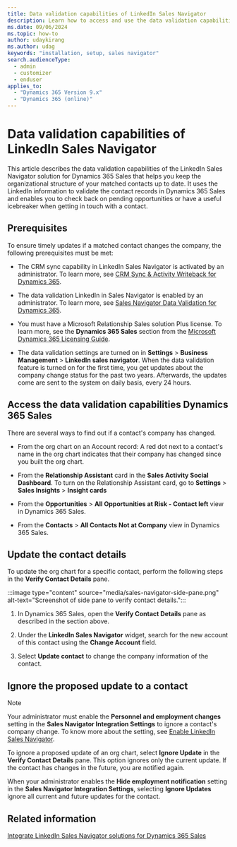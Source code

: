 ```yaml
---
title: Data validation capabilities of LinkedIn Sales Navigator
description: Learn how to access and use the data validation capabilities of LinkedIn Sales Navigator. The solution uses LinkedIn information to validate contact records.
ms.date: 09/06/2024
ms.topic: how-to
author: udaykirang
ms.author: udag
keywords: "installation, setup, sales navigator"
search.audienceType: 
  - admin
  - customizer
  - enduser
applies_to: 
  - "Dynamics 365 Version 9.x"
  - "Dynamics 365 (online)"
---
```


# Data validation capabilities of LinkedIn Sales Navigator

This article describes the data validation capabilities of the LinkedIn Sales Navigator solution for Dynamics 365 Sales that helps you keep the organizational structure of your matched contacts up to date. It uses the LinkedIn information to validate the contact records in Dynamics 365 Sales and enables you to check back on pending opportunities or have a useful icebreaker when getting in touch with a contact.

## Prerequisites

To ensure timely updates if a matched contact changes the company, the following prerequisites must be met:

- The CRM sync capability in LinkedIn Sales Navigator is activated by an administrator. To learn more, see [CRM Sync & Activity Writeback for Dynamics 365](https://business.linkedin.com/sales-solutions/sales-navigator-customer-hub/resources/ms-dynamics-sync-activity-writeback).

- The data validation LinkedIn in Sales Navigator is enabled by an administrator. To learn more, see [Sales Navigator Data Validation for Dynamics 365](https://business.linkedin.com/sales-solutions/sales-navigator-customer-hub/resources/data-validation-dynamics).

- You must have a Microsoft Relationship Sales solution Plus license. To learn more, see the **Dynamics 365 Sales** section from the [Microsoft Dynamics 365 Licensing Guide](https://go.microsoft.com/fwlink/?LinkId=866544).

- The data validation settings are turned on in **Settings** > **Business Management** > **LinkedIn sales navigator**. When the data validation feature is turned on for the first time, you get updates about the company change status for the past two years. Afterwards, the updates come are sent to the system on daily basis, every 24 hours.

## Access the data validation capabilities Dynamics 365 Sales

There are several ways to find out if a contact's company has changed.

- From the org chart on an Account record: A red dot next to a contact's name in the org chart indicates that their company has changed since you built the org chart.

- From the **Relationship Assistant** card in the **Sales Activity Social Dashboard**. To turn on the Relationship Assistant card, go to **Settings** > **Sales Insights** > **Insight cards**

- From the **Opportunities** > **All Opportunities at Risk - Contact left** view in Dynamics 365 Sales.

- From the **Contacts** > **All Contacts Not at Company** view in Dynamics 365 Sales.

## Update the contact details

To update the org chart for a specific contact, perform the following steps in the **Verify Contact Details** pane.

:::image type="content" source="media/sales-navigator-side-pane.png" alt-text="Screenshot of side pane to verify contact details.":::

1. In Dynamics 365 Sales, open the **Verify Contact Details** pane as described in the section above.

1. Under the **LinkedIn Sales Navigator** widget, search for the new account of this contact using the **Change Account** field.

1. Select **Update contact** to change the company information of the contact.

## Ignore the proposed update to a contact

>[!NOTE]
>Your administrator must enable the **Personnel and employment changes** setting in the **Sales Navigator Integration Settings** to ignore a contact's company change. To know more about the setting, see [Enable LinkedIn Sales Navigator](install-sales-navigator.md#enable-linkedin-sales-navigator).  

To ignore a proposed update of an org chart, select **Ignore Update** in the **Verify Contact Details** pane. This option ignores only the current update. If the contact has changes in the future, you are notified again.  

When your administrator enables the **Hide employment notification** setting in the **Sales Navigator Integration Settings**, selecting **Ignore Updates** ignore all current and future updates for the contact.  

## Related information

[Integrate LinkedIn Sales Navigator solutions for Dynamics 365 Sales](integrate-sales-navigator.md)

